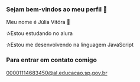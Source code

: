 ### Sejam bem-vindos ao meu perfil 🥀

Meu nome é Júlia Vitóra 🥀

 ✰Estou estudando no alura
 
 ✰Estou me desenvolvendo na linguagem JavaScript

### Para entrar em contato comigo

00001114683450@al.educacao.sp.gov.br

